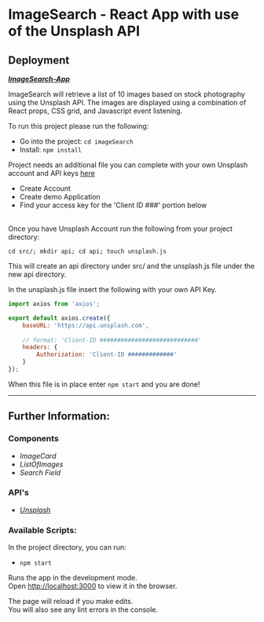 # ImageSearch - React App with use of the Unsplash API

## Deployment
***[ImageSearch-App](http://image-search-react-app.surge.sh/)***

ImageSearch will retrieve a list of 10 images based on stock photography using the Unsplash API. The images are displayed using a combination of React props, CSS grid, and Javascript event listening.

To run this project please run the following:
* Go into the project: `cd imageSearch`
* Install: `npm install`

Project needs an additional file you can complete with your own Unsplash account and API keys [here](https://unsplash.com/developers)
 
* Create Account
* Create demo Application
*  Find your access key for the 'Client ID ###' portion below

<br>
Once you have Unsplash Account run the following from your project directory:

`cd src/; mkdir api; cd api; touch unsplash.js`

This will create an api directory under src/ and the unsplash.js file under the new api directory.

In the unsplash.js file insert the following with your own API Key.

```javascript
import axios from 'axios';

export default axios.create({
    baseURL: 'https://api.unsplash.com', 
    
    // format: 'Client-ID ############################'
    headers: {
        Authorization: 'Client-ID #############'
    }
});
```
When this file is in place enter `npm start` and you are done!

***

## Further Information:
### Components
* *ImageCard* 
* *ListOfImages*
* *Search Field*

### API's
* *[Unsplash](https://unsplash.com/documentation#search-photos)*


### Available Scripts:

In the project directory, you can run:

* `npm start`

Runs the app in the development mode.<br>
Open [http://localhost:3000](http://localhost:3000) to view it in the browser.

The page will reload if you make edits.<br>
You will also see any lint errors in the console.

